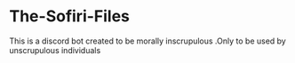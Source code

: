 # The-Sofiri-Files
This is a discord bot created to be morally inscrupulous .Only to be used by unscrupulous individuals
